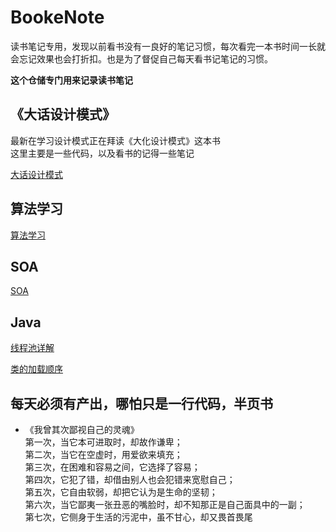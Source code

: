 # BookeNote
读书笔记专用，发现以前看书没有一良好的笔记习惯，每次看完一本书时间一长就会忘记效果也会打折扣。也是为了督促自己每天看书记笔记的习惯。

**这个仓储专门用来记录读书笔记**

## 《大话设计模式》
最新在学习设计模式正在拜读《大化设计模式》这本书<br>
这里主要是一些代码，以及看书的记得一些笔记

[大话设计模式](https://github.com/shanyao19940801/BookeNote/blob/master/ReadingNotes/DaHuaSheJiMoShi/%E5%A4%A7%E5%8C%96%E8%AE%BE%E8%AE%A1%E6%A8%A1%E5%BC%8F.md)

## 算法学习

[算法学习](https://github.com/shanyao19940801/BookeNote/blob/master/ReadingNotes/Algorithm/%E7%AE%97%E6%B3%95%E5%AD%A6%E4%B9%A0.md)

## SOA

[SOA](https://github.com/shanyao19940801/BookeNote/blob/master/ReadingNotes/SOA/files/SOA.md)

## Java

[线程池详解](https://github.com/shanyao19940801/BookeNote/blob/master/ReadingNotes/Other/src/com/yao/other/thread/%E7%BA%BF%E7%A8%8B%E6%B1%A0.md)

[类的加载顺序](https://github.com/shanyao19940801/BookeNote/blob/master/ReadingNotes/Other/src/com/yao/other/jvm/jvm01/java%E7%B1%BB%E5%8A%A0%E8%BD%BD%E9%A1%BA%E5%BA%8F.md)


## 每天必须有产出，哪怕只是一行代码，半页书
* 《我曾其次鄙视自己的灵魂》<br>
第一次，当它本可进取时，却故作谦卑；<br>
第二次，当它在空虚时，用爱欲来填充；<br>
第三次，在困难和容易之间，它选择了容易；<br>
第四次，它犯了错，却借由别人也会犯错来宽慰自己；<br>
第五次，它自由软弱，却把它认为是生命的坚韧；<br>
第六次，当它鄙夷一张丑恶的嘴脸时，却不知那正是自己面具中的一副；<br>
第七次，它侧身于生活的污泥中，虽不甘心，却又畏首畏尾<br>

